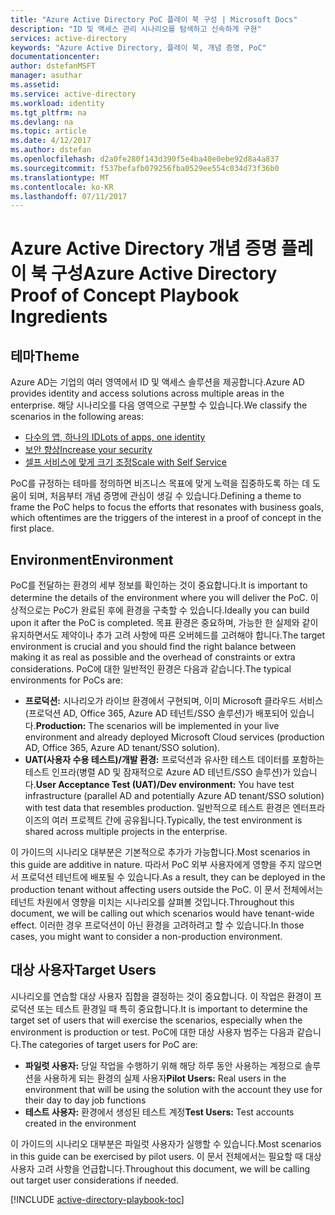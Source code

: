 ```yaml
---
title: "Azure Active Directory PoC 플레이 북 구성 | Microsoft Docs"
description: "ID 및 액세스 관리 시나리오를 탐색하고 신속하게 구현"
services: active-directory
keywords: "Azure Active Directory, 플레이 북, 개념 증명, PoC"
documentationcenter: 
author: dstefanMSFT
manager: asuthar
ms.assetid: 
ms.service: active-directory
ms.workload: identity
ms.tgt_pltfrm: na
ms.devlang: na
ms.topic: article
ms.date: 4/12/2017
ms.author: dstefan
ms.openlocfilehash: d2a0fe280f143d390f5e4ba40e0ebe92d8a4a837
ms.sourcegitcommit: f537befafb079256fba0529ee554c034d73f36b0
ms.translationtype: MT
ms.contentlocale: ko-KR
ms.lasthandoff: 07/11/2017
---
```

# <a name="azure-active-directory-proof-of-concept-playbook-ingredients"></a><span data-ttu-id="fac1e-104">Azure Active Directory 개념 증명 플레이 북 구성</span><span class="sxs-lookup"><span data-stu-id="fac1e-104">Azure Active Directory Proof of Concept Playbook Ingredients</span></span> 

## <a name="theme"></a><span data-ttu-id="fac1e-105">테마</span><span class="sxs-lookup"><span data-stu-id="fac1e-105">Theme</span></span>
<span data-ttu-id="fac1e-106">Azure AD는 기업의 여러 영역에서 ID 및 액세스 솔루션을 제공합니다.</span><span class="sxs-lookup"><span data-stu-id="fac1e-106">Azure AD provides identity and access solutions across multiple areas in the enterprise.</span></span> <span data-ttu-id="fac1e-107">해당 시나리오를 다음 영역으로 구분할 수 있습니다.</span><span class="sxs-lookup"><span data-stu-id="fac1e-107">We classify the scenarios in the following areas:</span></span> 

* [<span data-ttu-id="fac1e-108">다수의 앱, 하나의 ID</span><span class="sxs-lookup"><span data-stu-id="fac1e-108">Lots of apps, one identity</span></span>](active-directory-playbook-implementation.md#theme---lots-of-apps-one-identity) 
* [<span data-ttu-id="fac1e-109">보안 향상</span><span class="sxs-lookup"><span data-stu-id="fac1e-109">Increase your security</span></span>](active-directory-playbook-implementation.md#theme---increase-your-security) 
* [<span data-ttu-id="fac1e-110">셀프 서비스에 맞게 크기 조정</span><span class="sxs-lookup"><span data-stu-id="fac1e-110">Scale with Self Service</span></span>](active-directory-playbook-implementation.md#theme---scale-with-self-service) 

<span data-ttu-id="fac1e-111">PoC를 규정하는 테마를 정의하면 비즈니스 목표에 맞게 노력을 집중하도록 하는 데 도움이 되며, 처음부터 개념 증명에 관심이 생길 수 있습니다.</span><span class="sxs-lookup"><span data-stu-id="fac1e-111">Defining a theme to frame the PoC helps to focus the efforts that resonates with business goals, which oftentimes are the triggers of the interest in a proof of concept in the first place.</span></span> 

## <a name="environment"></a><span data-ttu-id="fac1e-112">Environment</span><span class="sxs-lookup"><span data-stu-id="fac1e-112">Environment</span></span>

<span data-ttu-id="fac1e-113">PoC를 전달하는 환경의 세부 정보를 확인하는 것이 중요합니다.</span><span class="sxs-lookup"><span data-stu-id="fac1e-113">It is important to determine the details of the environment where you will deliver the PoC.</span></span> <span data-ttu-id="fac1e-114">이상적으로는 PoC가 완료된 후에 환경을 구축할 수 있습니다.</span><span class="sxs-lookup"><span data-stu-id="fac1e-114">Ideally you can build upon it after the PoC is completed.</span></span> <span data-ttu-id="fac1e-115">목표 환경은 중요하며, 가능한 한 실제와 같이 유지하면서도 제약이나 추가 고려 사항에 따른 오버헤드를 고려해야 합니다.</span><span class="sxs-lookup"><span data-stu-id="fac1e-115">The target environment is crucial and you should find the right balance between making it as real as possible and the overhead of constraints or extra considerations.</span></span> <span data-ttu-id="fac1e-116">PoC에 대한 일반적인 환경은 다음과 같습니다.</span><span class="sxs-lookup"><span data-stu-id="fac1e-116">The typical environments for PoCs are:</span></span>
* <span data-ttu-id="fac1e-117">**프로덕션:** 시나리오가 라이브 환경에서 구현되며, 이미 Microsoft 클라우드 서비스(프로덕션 AD, Office 365, Azure AD 테넌트/SSO 솔루션)가 배포되어 있습니다.</span><span class="sxs-lookup"><span data-stu-id="fac1e-117">**Production:** The scenarios will be implemented in your live environment and already deployed Microsoft Cloud services (production AD, Office 365, Azure AD tenant/SSO solution).</span></span> 
* <span data-ttu-id="fac1e-118">**UAT(사용자 수용 테스트)/개발 환경:** 프로덕션과 유사한 테스트 데이터를 포함하는 테스트 인프라(병렬 AD 및 잠재적으로 Azure AD 테넌트/SSO 솔루션)가 있습니다.</span><span class="sxs-lookup"><span data-stu-id="fac1e-118">**User Acceptance Test (UAT)/Dev environment:** You have test infrastructure (parallel AD and potentially Azure AD tenant/SSO solution) with test data that resembles production.</span></span> <span data-ttu-id="fac1e-119">일반적으로 테스트 환경은 엔터프라이즈의 여러 프로젝트 간에 공유됩니다.</span><span class="sxs-lookup"><span data-stu-id="fac1e-119">Typically, the test environment is shared across multiple projects in the enterprise.</span></span>

<span data-ttu-id="fac1e-120">이 가이드의 시나리오 대부분은 기본적으로 추가가 가능합니다.</span><span class="sxs-lookup"><span data-stu-id="fac1e-120">Most scenarios in this guide are additive in nature.</span></span> <span data-ttu-id="fac1e-121">따라서 PoC 외부 사용자에게 영향을 주지 않으면서 프로덕션 테넌트에 배포될 수 있습니다.</span><span class="sxs-lookup"><span data-stu-id="fac1e-121">As a result, they can be deployed in the production tenant without affecting users outside the PoC.</span></span> <span data-ttu-id="fac1e-122">이 문서 전체에서는 테넌트 차원에서 영향을 미치는 시나리오를 살펴볼 것입니다.</span><span class="sxs-lookup"><span data-stu-id="fac1e-122">Throughout this document, we will be calling out which scenarios would have tenant-wide effect.</span></span> <span data-ttu-id="fac1e-123">이러한 경우 프로덕션이 아닌 환경을 고려하려고 할 수 있습니다.</span><span class="sxs-lookup"><span data-stu-id="fac1e-123">In those cases, you might want to consider a non-production environment.</span></span> 


## <a name="target-users"></a><span data-ttu-id="fac1e-124">대상 사용자</span><span class="sxs-lookup"><span data-stu-id="fac1e-124">Target Users</span></span>

<span data-ttu-id="fac1e-125">시나리오를 연습할 대상 사용자 집합을 결정하는 것이 중요합니다. 이 작업은 환경이 프로덕션 또는 테스트 환경일 때 특히 중요합니다.</span><span class="sxs-lookup"><span data-stu-id="fac1e-125">It is important to determine the target set of users that will exercise the scenarios, especially when the environment is production or test.</span></span> <span data-ttu-id="fac1e-126">PoC에 대한 대상 사용자 범주는 다음과 같습니다.</span><span class="sxs-lookup"><span data-stu-id="fac1e-126">The categories of target users for PoC are:</span></span>
* <span data-ttu-id="fac1e-127">**파일럿 사용자:** 당일 작업을 수행하기 위해 해당 하루 동안 사용하는 계정으로 솔루션을 사용하게 되는 환경의 실제 사용자</span><span class="sxs-lookup"><span data-stu-id="fac1e-127">**Pilot Users:** Real users in the environment that will be using the solution with the account they use for their day to day job functions</span></span>
* <span data-ttu-id="fac1e-128">**테스트 사용자:** 환경에서 생성된 테스트 계정</span><span class="sxs-lookup"><span data-stu-id="fac1e-128">**Test Users:** Test accounts created in the environment</span></span> 

<span data-ttu-id="fac1e-129">이 가이드의 시나리오 대부분은 파일럿 사용자가 실행할 수 있습니다.</span><span class="sxs-lookup"><span data-stu-id="fac1e-129">Most scenarios in this guide can be exercised by pilot users.</span></span> <span data-ttu-id="fac1e-130">이 문서 전체에서는 필요할 때 대상 사용자 고려 사항을 언급합니다.</span><span class="sxs-lookup"><span data-stu-id="fac1e-130">Throughout this document, we will be calling out target user considerations if needed.</span></span>


[!INCLUDE [active-directory-playbook-toc](../../includes/active-directory-playbook-steps.md)]
